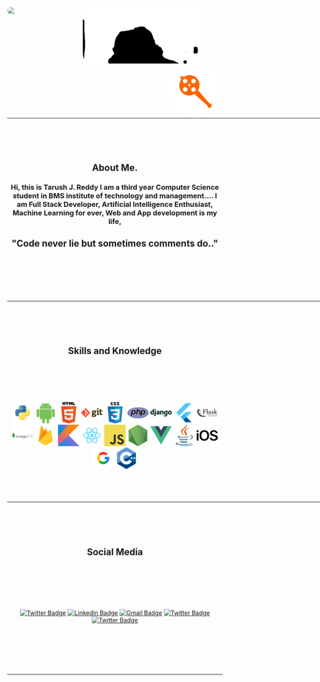 <!-- <div align='center'> <img align='center' src="FILE-2020-10-03-15-51-14-unscreen.gif" width="280"></div> -->
<!-- <div style="height: 90px;"></div> -->
<img align='left' style="border-radius: 90px" src="https://media.giphy.com/media/llarwdtFqG63IlqUR1/giphy.gif" width="130">
<div align='center'>
<img  src="FILE-2020-10-03-15-51-14-unscreen.gif" width="280">
<img align='right' style="border-radius: 90px" src="C60526BE-EB92-4926-AAD4-5E6F169EF121_4_5005_c.jpeg" width="130"></div>
<div style="height: 60px;"></div>

<hr width="900px">
<div style="height: 60px;"></div>
<h2 align='center'  color='red'> About Me.</h2>
<h3 align='center'  color='red'> Hi, this is Tarush J. Reddy I am a third year Computer Science student in  BMS institute of technology and management.... I am  Full Stack Developer, Artificial Intelligence Enthusiast, Machine Learning for ever, Web and App development is my life,
 </h3>



 <h2 align='center'>"Code never lie but sometimes comments do.."</h2>

<div style="height: 90px;"></div>








<hr width="900px">
<div style="height: 60px;"></div>
<h2 align='center'  color='red'> Skills and Knowledge</h2>

<div style="height: 90px;"></div>

<div align='center'>
<div align='center'>
        <code><img height="50" width="50"
                        src="https://raw.githubusercontent.com/github/explore/80688e429a7d4ef2fca1e82350fe8e3517d3494d/topics/python/python.png"></code>
        <code><img height="50" width="50"
                        src="https://raw.githubusercontent.com/github/explore/80688e429a7d4ef2fca1e82350fe8e3517d3494d/topics/android/android.png"></code>
        <code><img height="50" width="50"
                        src="https://raw.githubusercontent.com/github/explore/80688e429a7d4ef2fca1e82350fe8e3517d3494d/topics/html/html.png"></code>
        <code><img height="50" width="50"
                        src="https://raw.githubusercontent.com/github/explore/80688e429a7d4ef2fca1e82350fe8e3517d3494d/topics/git/git.png"></code>
        <code><img height="50" width="50"
                        src="https://raw.githubusercontent.com/github/explore/80688e429a7d4ef2fca1e82350fe8e3517d3494d/topics/css/css.png"></code>
        <code><img height="50" width="50"
                        src="https://raw.githubusercontent.com/github/explore/80688e429a7d4ef2fca1e82350fe8e3517d3494d/topics/php/php.png"></code>
        <code><img height="50" width="50"
                        src="https://raw.githubusercontent.com/github/explore/80688e429a7d4ef2fca1e82350fe8e3517d3494d/topics/django/django.png"></code>
        <code><img height="50" width="50"
                        src="https://raw.githubusercontent.com/github/explore/80688e429a7d4ef2fca1e82350fe8e3517d3494d/topics/flutter/flutter.png"></code>
        <code><img height="50" width="50"
                        src="https://raw.githubusercontent.com/github/explore/80688e429a7d4ef2fca1e82350fe8e3517d3494d/topics/flask/flask.png"></code>
        <code><img height="50" width="50"
                        src="https://raw.githubusercontent.com/github/explore/80688e429a7d4ef2fca1e82350fe8e3517d3494d/topics/mongodb/mongodb.png"></code>
        <code><img height="50" width="50"
                        src="https://raw.githubusercontent.com/github/explore/80688e429a7d4ef2fca1e82350fe8e3517d3494d/topics/firebase/firebase.png"></code>
        <code><img height="50" width="50"
                        src="https://raw.githubusercontent.com/github/explore/80688e429a7d4ef2fca1e82350fe8e3517d3494d/topics/kotlin/kotlin.png"></code>
        <code><img height="50" width="50"
                        src="https://raw.githubusercontent.com/github/explore/80688e429a7d4ef2fca1e82350fe8e3517d3494d/topics/react/react.png"></code>
        <code><img height="50" width="50"
                        src="https://raw.githubusercontent.com/github/explore/80688e429a7d4ef2fca1e82350fe8e3517d3494d/topics/javascript/javascript.png"></code>
        <code><img height="50" width="50"
                        src="https://raw.githubusercontent.com/github/explore/80688e429a7d4ef2fca1e82350fe8e3517d3494d/topics/nodejs/nodejs.png"></code>
        <code><img height="50" width="50"
                        src="https://raw.githubusercontent.com/github/explore/80688e429a7d4ef2fca1e82350fe8e3517d3494d/topics/vue/vue.png"></code>
        <code><img height="50" width="50"
                        src="https://raw.githubusercontent.com/github/explore/80688e429a7d4ef2fca1e82350fe8e3517d3494d/topics/java/java.png"></code>
        <code><img height="50" width="50"
                        src="https://raw.githubusercontent.com/github/explore/80688e429a7d4ef2fca1e82350fe8e3517d3494d/topics/ios/ios.png"></code>
        <code><img height="50" width="50"
                        src="https://raw.githubusercontent.com/github/explore/80688e429a7d4ef2fca1e82350fe8e3517d3494d/topics/google/google.png"></code>
        <code><img height="50" width="50"
                        src="https://raw.githubusercontent.com/github/explore/80688e429a7d4ef2fca1e82350fe8e3517d3494d/topics/cpp/cpp.png"></code>
</div>
<div style="height: 60px;"></div>

<hr width="900px">
<div style="height: 60px;"></div>
<h2 align='center'  color='red'> Social Media</h2>

<div style="height: 90px;"></div>

<div align='center'>

[![Twitter Badge](https://img.shields.io/badge/tarushjreddy-%231DA1F2.svg?&style=for-the-badge&logo=twitter&logoColor=white&link=https://twitter.com/tarushjreddy)](https://twitter.com/tarushjreddy)   [![Linkedin Badge](https://img.shields.io/badge/TarushJ.Reddy-%230077B5.svg?&style=for-the-badge&logo=linkedin&logoColor=white)](https://www.linkedin.com/in/Tarush-J.-Reddy-71849a148/)  [![Gmail Badge](https://img.shields.io/badge/tarushjreddy63@gmail.com-D14836?&style=for-the-badge&logo=gmail&logoColor=white&link=mailto:tarushjreddy63@gmail.com)](mailto:tarushjreddy63@gmail.com)  [![Twitter Badge](https://img.shields.io/badge/WHATSAPP-25D366?&style=for-the-badge&logo=whatsapp&logoColor=white&link=https://twitter.com/tarushjreddy)](https://whatsapp.com/) [![Twitter Badge](https://img.shields.io/badge/instagram-%23E4405F.svg?&style=for-the-badge&logo=instagram&logoColor=white&link=https://twitter.com/tarushjreddy)](https://instagram.com/) 
</div>
<div style="height: 90px;"></div>
<hr>
<div style="height: 90px;"></div>



